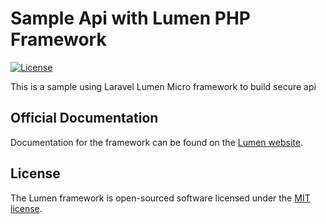 # Sample Api with Lumen PHP Framework
[![License](https://poser.pugx.org/laravel/lumen-framework/license.svg)](https://packagist.org/packages/laravel/lumen-framework)

This is a sample using Laravel Lumen Micro framework to build secure api

## Official Documentation

Documentation for the framework can be found on the [Lumen website](https://lumen.laravel.com/docs).

## License

The Lumen framework is open-sourced software licensed under the [MIT license](https://opensource.org/licenses/MIT).
